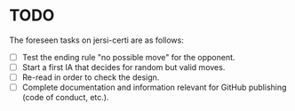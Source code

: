 # TODO
The foreseen tasks on jersi-certi are as follows:

- [ ] Test the ending rule "no possible move" for the opponent.
- [ ] Start a first IA that decides for random but valid moves.
- [ ] Re-read in order to check the design.
- [ ] Complete documentation and information relevant for GitHub publishing (code of conduct, etc.).
